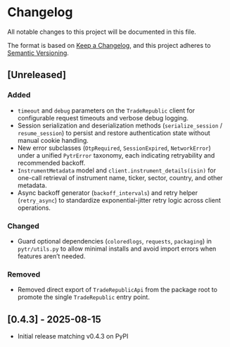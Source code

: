 # Changelog

All notable changes to this project will be documented in this file.

The format is based on [Keep a Changelog](https://keepachangelog.com/en/1.0.0/), and this project adheres to [Semantic Versioning](https://semver.org/spec/v2.0.0.html).

## [Unreleased]

### Added
- `timeout` and `debug` parameters on the `TradeRepublic` client for configurable request timeouts and verbose debug logging.
- Session serialization and deserialization methods (`serialize_session` / `resume_session`) to persist and restore authentication state without manual cookie handling.
- New error subclasses (`OtpRequired`, `SessionExpired`, `NetworkError`) under a unified `PytrError` taxonomy, each indicating retryability and recommended backoff.
- `InstrumentMetadata` model and `client.instrument_details(isin)` for one-call retrieval of instrument name, ticker, sector, country, and other metadata.
- Async backoff generator (`backoff_intervals`) and retry helper (`retry_async`) to standardize exponential-jitter retry logic across client operations.

### Changed
- Guard optional dependencies (`coloredlogs`, `requests`, `packaging`) in `pytr/utils.py` to allow minimal installs and avoid import errors when features aren’t needed.

### Removed
- Removed direct export of `TradeRepublicApi` from the package root to promote the single `TradeRepublic` entry point.

## [0.4.3] - 2025-08-15
- Initial release matching v0.4.3 on PyPI
